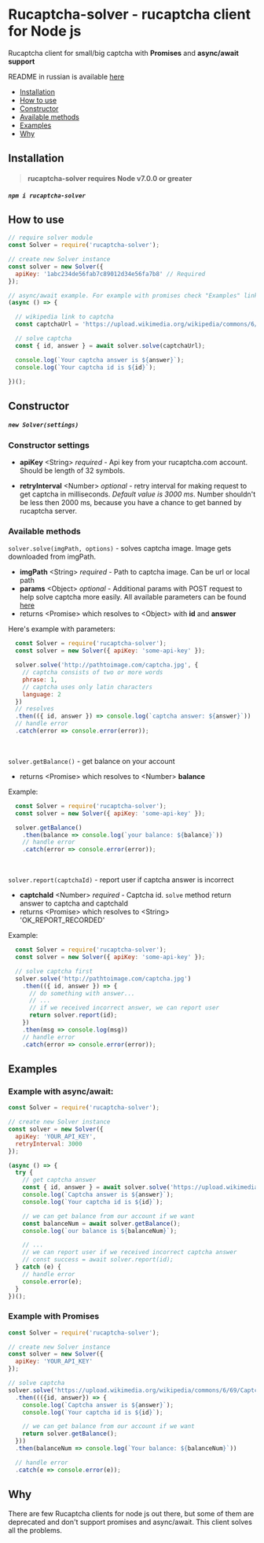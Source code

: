 # Rucaptcha-solver - rucaptcha client for Node js

Rucaptcha client for small/big captcha with **Promises** and **async/await support**

README in russian is available [here](#asd)

- [Installation](#installation)
- [How to use](#how-to-use)
- [Constructor](#constructor)
- [Available methods](#available-methods)
- [Examples](#examples)
- [Why](#why)

## Installation
> #### rucaptcha-solver requires Node v7.0.0 or greater

##### `npm i rucaptcha-solver`

## How to use
```javascript
// require solver module
const Solver = require('rucaptcha-solver');

// create new Solver instance
const solver = new Solver({
  apiKey: '1abc234de56fab7c89012d34e56fa7b8' // Required
});

// async/await example. For example with promises check "Examples" link above
(async () => {

  // wikipedia link to captcha
  const captchaUrl = 'https://upload.wikimedia.org/wikipedia/commons/6/69/Captcha.jpg';

  // solve captcha
  const { id, answer } = await solver.solve(captchaUrl);

  console.log(`Your captcha answer is ${answer}`);
  console.log(`Your captcha id is ${id}`);

})();
```
## Constructor
##### `new Solver(settings)`

### Constructor settings
- **apiKey** &lt;String&gt; *required* - Api key from your rucaptcha.com account. Should be length of 32 symbols.

- **retryInterval** &lt;Number&gt; *optional* - retry interval for making request to get captcha in milliseconds. *Default value is 3000 ms*. Number shouldn't be less then 2000 ms, because you have a chance to get banned by rucaptcha server.

### Available methods

`solver.solve(imgPath, options)` - solves captcha image. Image gets downloaded from imgPath.

  - **imgPath** &lt;String&gt; *required* - Path to captcha image. Can be url or local path
  - **params** &lt;Object&gt; *optional* - Additional params with POST request to help solve captcha more easily. All available parameters can be found [here](https://rucaptcha.com/api-rucaptcha#solving_captchas)
  - returns &lt;Promise&gt; which resolves to &lt;Object&gt; with **id** and **answer**

  Here's example with parameters:
  ```javascript
    const Solver = require('rucaptcha-solver');
    const solver = new Solver({ apiKey: 'some-api-key' });

    solver.solve('http://pathtoimage.com/captcha.jpg', {     
      // captcha consists of two or more words
      phrase: 1,
      // captcha uses only latin characters
      language: 2
    })
    // resolves
    .then(({ id, answer }) => console.log(`captcha answer: ${answer}`))
    // handle error
    .catch(error => console.error(error));
  ```
<br>

`solver.getBalance()` - get balance on your account
  - returns &lt;Promise&gt; which resolves to &lt;Number&gt; **balance**

  Example:
  ```javascript
    const Solver = require('rucaptcha-solver');
    const solver = new Solver({ apiKey: 'some-api-key' });

    solver.getBalance()
      .then(balance => console.log(`your balance: ${balance}`))
      // handle error
      .catch(error => console.error(error));
  ```
<br>

`solver.report(captchaId)` - report user if captcha answer is incorrect
  - **captchaId** &lt;Number&gt; *required* - Captcha id. `solve` method return answer to captcha and captchaId
  - returns &lt;Promise&gt; which resolves to &lt;String&gt; 'OK_REPORT_RECORDED'

  Example:
  ```javascript
    const Solver = require('rucaptcha-solver');
    const solver = new Solver({ apiKey: 'some-api-key' });

    // solve captcha first
    solver.solve('http://pathtoimage.com/captcha.jpg')
      .then(({ id, answer }) => {
        // do something with answer...
        // ...
        // if we received incorrect answer, we can report user
        return solver.report(id);
      })
      .then(msg => console.log(msg))
      // handle error
      .catch(error => console.error(error));
  ```

## Examples
### Example with async/await:
```javascript
const Solver = require('rucaptcha-solver');

// create new Solver instance
const solver = new Solver({
  apiKey: 'YOUR_API_KEY',
  retryInterval: 3000
});

(async () => {
  try {
    // get captcha answer
    const { id, answer } = await solver.solve('https://upload.wikimedia.org/wikipedia/commons/6/69/Captcha.jpg');
    console.log(`Captcha answer is ${answer}`);
    console.log(`Your captcha id is ${id}`);

    // we can get balance from our account if we want
    const balanceNum = await solver.getBalance();
    console.log(`our balance is ${balanceNum}`);

    // ...
    // we can report user if we received incorrect captcha answer
    // const success = await solver.report(id);
  } catch (e) {
    // handle error
    console.error(e);
  }
})();
```

### Example with Promises
```javascript
const Solver = require('rucaptcha-solver');

// create new Solver instance
const solver = new Solver({
  apiKey: 'YOUR_API_KEY'
});

// solve captcha
solver.solve('https://upload.wikimedia.org/wikipedia/commons/6/69/Captcha.jpg')
  .then((({id, answer}) => {
    console.log(`Captcha answer is ${answer}`);
    console.log(`Your captcha id is ${id}`);

    // we can get balance from our account if we want
    return solver.getBalance();
  }))
  .then(balanceNum => console.log(`Your balance: ${balanceNum}`))

  // handle error
  .catch(e => console.error(e));
```

## Why
There are few Rucaptcha clients for node js out there, but some of them are deprecated and don't support promises and async/await. This client solves all the problems.
